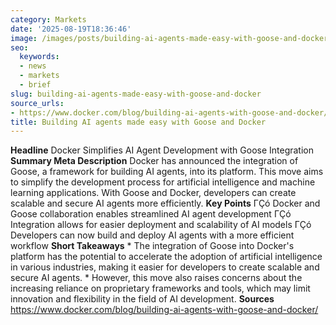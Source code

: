```yaml
---
category: Markets
date: '2025-08-19T18:36:46'
image: /images/posts/building-ai-agents-made-easy-with-goose-and-docker.png
seo:
  keywords:
  - news
  - markets
  - brief
slug: building-ai-agents-made-easy-with-goose-and-docker
source_urls:
- https://www.docker.com/blog/building-ai-agents-with-goose-and-docker/
title: Building AI agents made easy with Goose and Docker
---
```


**Headline** Docker Simplifies AI Agent Development with Goose Integration  **Summary Meta Description** Docker has announced the integration of Goose, a framework for building AI agents, into its platform. This move aims to simplify the development process for artificial intelligence and machine learning applications. With Goose and Docker, developers can create scalable and secure AI agents more efficiently.  **Key Points**  ΓÇó Docker and Goose collaboration enables streamlined AI agent development ΓÇó Integration allows for easier deployment and scalability of AI models ΓÇó Developers can now build and deploy AI agents with a more efficient workflow  **Short Takeaways**  * The integration of Goose into Docker's platform has the potential to accelerate the adoption of artificial intelligence in various industries, making it easier for developers to create scalable and secure AI agents. * However, this move also raises concerns about the increasing reliance on proprietary frameworks and tools, which may limit innovation and flexibility in the field of AI development.  **Sources** https://www.docker.com/blog/building-ai-agents-with-goose-and-docker/